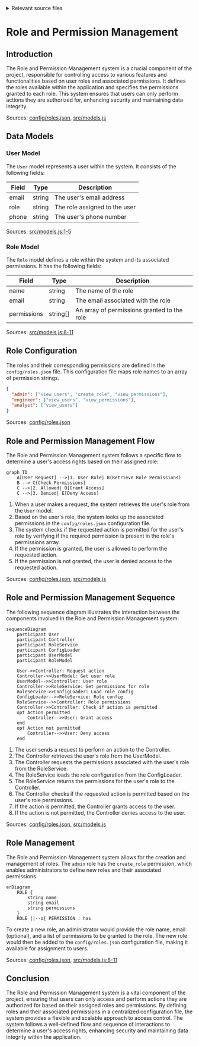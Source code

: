 <details>
<summary>Relevant source files</summary>

The following files were used as context for generating this wiki page:

- [config/roles.json](https://github.com/agattani123/access-control-service/blob/main/config/roles.json)
- [src/models.js](https://github.com/agattani123/access-control-service/blob/main/src/models.js)
</details>

# Role and Permission Management

## Introduction

The Role and Permission Management system is a crucial component of the project, responsible for controlling access to various features and functionalities based on user roles and associated permissions. It defines the roles available within the application and specifies the permissions granted to each role. This system ensures that users can only perform actions they are authorized for, enhancing security and maintaining data integrity.

Sources: [config/roles.json](), [src/models.js]()

## Data Models

### User Model

The `User` model represents a user within the system. It consists of the following fields:

| Field  | Type    | Description                      |
|--------|---------|----------------------------------|
| email  | string  | The user's email address         |
| role   | string  | The role assigned to the user    |
| phone  | string  | The user's phone number          |

Sources: [src/models.js:1-5]()

### Role Model

The `Role` model defines a role within the system and its associated permissions. It has the following fields:

| Field       | Type     | Description                                  |
|-------------|----------|----------------------------------------------|
| name        | string   | The name of the role                         |
| email       | string   | The email associated with the role           |
| permissions | string[] | An array of permissions granted to the role  |

Sources: [src/models.js:8-11]()

## Role Configuration

The roles and their corresponding permissions are defined in the `config/roles.json` file. This configuration file maps role names to an array of permission strings.

```json
{
  "admin": ["view_users", "create_role", "view_permissions"],
  "engineer": ["view_users", "view_permissions"],
  "analyst": ["view_users"]
}
```

Sources: [config/roles.json]()

## Role and Permission Management Flow

The Role and Permission Management system follows a specific flow to determine a user's access rights based on their assigned role:

```mermaid
graph TD
    A[User Request] -->|1. User Role| B(Retrieve Role Permissions)
    B --> C{Check Permissions}
    C -->|2. Allowed| D[Grant Access]
    C -->|3. Denied| E[Deny Access]
```

1. When a user makes a request, the system retrieves the user's role from the `User` model.
2. Based on the user's role, the system looks up the associated permissions in the `config/roles.json` configuration file.
3. The system checks if the requested action is permitted for the user's role by verifying if the required permission is present in the role's permissions array.
4. If the permission is granted, the user is allowed to perform the requested action.
5. If the permission is not granted, the user is denied access to the requested action.

Sources: [config/roles.json](), [src/models.js]()

## Role and Permission Management Sequence

The following sequence diagram illustrates the interaction between the components involved in the Role and Permission Management system:

```mermaid
sequenceDiagram
    participant User
    participant Controller
    participant RoleService
    participant ConfigLoader
    participant UserModel
    participant RoleModel

    User->>Controller: Request action
    Controller->>UserModel: Get user role
    UserModel-->>Controller: User role
    Controller->>RoleService: Get permissions for role
    RoleService->>ConfigLoader: Load role config
    ConfigLoader-->>RoleService: Role config
    RoleService-->>Controller: Role permissions
    Controller->>Controller: Check if action is permitted
    opt Action permitted
        Controller-->>User: Grant access
    end
    opt Action not permitted
        Controller-->>User: Deny access
    end
```

1. The user sends a request to perform an action to the Controller.
2. The Controller retrieves the user's role from the UserModel.
3. The Controller requests the permissions associated with the user's role from the RoleService.
4. The RoleService loads the role configuration from the ConfigLoader.
5. The RoleService returns the permissions for the user's role to the Controller.
6. The Controller checks if the requested action is permitted based on the user's role permissions.
7. If the action is permitted, the Controller grants access to the user.
8. If the action is not permitted, the Controller denies access to the user.

Sources: [config/roles.json](), [src/models.js]()

## Role Management

The Role and Permission Management system allows for the creation and management of roles. The `admin` role has the `create_role` permission, which enables administrators to define new roles and their associated permissions.

```mermaid
erDiagram
    ROLE {
        string name
        string email
        string permissions
    }
    ROLE ||--o{ PERMISSION : has
```

To create a new role, an administrator would provide the role name, email (optional), and a list of permissions to be granted to the role. The new role would then be added to the `config/roles.json` configuration file, making it available for assignment to users.

Sources: [config/roles.json](), [src/models.js:8-11]()

## Conclusion

The Role and Permission Management system is a vital component of the project, ensuring that users can only access and perform actions they are authorized for based on their assigned roles and permissions. By defining roles and their associated permissions in a centralized configuration file, the system provides a flexible and scalable approach to access control. The system follows a well-defined flow and sequence of interactions to determine a user's access rights, enhancing security and maintaining data integrity within the application.